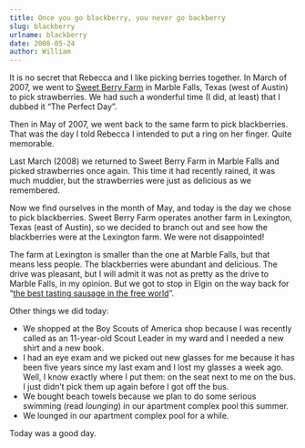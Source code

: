 ```yaml
---
title: Once you go blackberry, you never go backberry
slug: blackberry
urlname: blackberry
date: 2008-05-24
author: William
---
```

It is no secret that Rebecca and I like picking berries together. In March of
2007, we went to [Sweet Berry Farm][a] in Marble Falls, Texas (west of Austin)
to pick strawberries. We had such a wonderful time (I did, at least) that I
dubbed it &ldquo;The Perfect Day&rdquo;.

Then in May of 2007, we went back to the same farm to pick blackberries. That
was the day I told Rebecca I intended to put a ring on her finger. Quite
memorable.

Last March (2008) we returned to Sweet Berry Farm in Marble Falls and picked
strawberries once again. This time it had recently rained, it was much muddier,
but the strawberries were just as delicious as we remembered.

Now we find ourselves in the month of May, and today is the day we chose to pick
blackberries. Sweet Berry Farm operates another farm in Lexington, Texas (east
of Austin), so we decided to branch out and see how the blackberries were at the
Lexington farm. We were not disappointed!

The farm at Lexington is smaller than the one at Marble Falls, but that means
less people. The blackberries were abundant and delicious. The drive was
pleasant, but I will admit it was not as pretty as the drive to Marble Falls, in
my opinion. But we got to stop in Elgin on the way back for &ldquo;[the best
tasting sausage in the free world][b]&rdquo;.

Other things we did today:

*   We shopped at the Boy Scouts of America shop because I was recently called
    as an 11-year-old Scout Leader in my ward and I needed a new shirt and a new
    book.
*   I had an eye exam and we picked out new glasses for me because it has been
    five years since my last exam and I lost my glasses a week ago. Well, I know
    exactly where I put them: on the seat next to me on the bus. I just
    didn&#x02bc;t pick them up again before I got off the bus.
*   We bought beach towels because we plan to do some serious swimming (read
    *lounging*) in our apartment complex pool this summer.
*   We lounged in our apartment complex pool for a while.

Today was a good day.

[a]: https://sweetberryfarm.com/index.html
[b]: https://cuetopiatexas.com/
